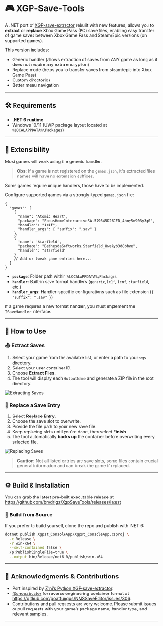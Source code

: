 # 🎮 XGP‑Save‑Tools

A .NET port of [XGP-save-extractor](https://github.com/Z1ni/XGP-save-extractor) rebuilt with new features, allows you to **extract** or **replace** Xbox Game Pass (PC) save files, enabling easy transfer of game saves between Xbox Game Pass and Steam/Epic versions (on supported games).

This version includes:
- Generic handler (allows extraction of saves from ANY game as long as it does not require any extra encryption)
- Replace mode (helps you to transfer saves from steam/epic into Xbox Game Pass)
- Custom directories 
- Better menu navigation
---

## 🛠️ Requirements

- **.NET 6 runtime** 
- Windows 10/11 (UWP package layout located at `%LOCALAPPDATA%\Packages`)
---

## 📝 Extensibility

Most games will work using the generic handler.
> **Obs**: If a game is not registered on the `games.json`, it's extracted files names will have no extension suffixes.

Some games require unique handlers, those have to be implemented.

Configure supported games via a strongly-typed `games.json` file:

```jsonc
{
  "games": [
    {
      "name": "Atomic Heart",
      "package": "FocusHomeInteractiveSA.579645D26CFD_4hny5m903y3g0",
      "handler": "1c1f",
      "handler_args": { "suffix": ".sav" }
    },
    {
      "name": "Starfield",
      "package": "BethesdaSoftworks.Starfield_8wekyb3d8bbwe",
      "handler": "starfield"
    }
    // Add or tweak game entries here...
  ]
}
```

- **`package`**: Folder path within `%LOCALAPPDATA%\Packages`
- **`handler`**: Built‑in save format handlers (`generic`,`1c1f`, `1cnf`, `starfield`, etc.)
- **`handler_args`**: Handler-specific configurations such as file extension (`{ "suffix": ".sav" }`)

If a game requires a new format handler, you must implement the `ISaveHandler` interface.

---

## 🚀 How to Use

### 📤 Extract Saves

1. Select your game from the available list, or enter a path to your `wgs` directory.
2. Select your user container ID.
3. Choose **Extract Files**.
4. The tool will display each `OutputName` and generate a ZIP file in the root directory.

![Extracting Saves](https://github.com/user-attachments/assets/e8806a1a-5002-45e1-b4cc-ddcc321689bd)


### 🔄 Replace a Save Entry

1. Select **Replace Entry**.
2. Choose the save slot to overwrite.
3. Provide the file path to your new save file.
4. Keep replacing slots until you're done, then select **Finish**
4. The tool automatically **backs up** the container before overwriting every selected file.

![Replacing Saves](https://github.com/user-attachments/assets/73054752-6f65-4f54-a0eb-f3f18e8c0472)


> **Caution**: Not all listed entries are save slots, some files contain crucial general information and can break the game if replaced.

---

## ⚙️ Build & Installation

You can grab the latest pre-built executable release at https://github.com/brodrigz/XgpSaveTools/releases/latest

### 🔨 Build from Source

If you prefer to build yourself, clone the repo and publish with .NET 6:

```bash
dotnet publish Xgpst_ConsoleApp/Xgpst_ConsoleApp.csproj \
  -c Release \
  -r win-x64 \
  --self-contained false \
  /p:PublishSingleFile=true \
  --output bin/Release/net6.0/publish/win-x64
```
---

## 🙌 Acknowledgments & Contributions

- Port inspired by [Z1ni’s Python XGP-save-extractor](https://github.com/Z1ni/XGP-save-extractor).
- [@snoozbuster](https://github.com/snoozbuster) for reverse engineering container format at https://github.com/goatfungus/NMSSaveEditor/issues/306.
- Contributions and pull requests are very welcome. Please submit issues or pull requests with your game’s package name, handler type, and relevant samples.

---

